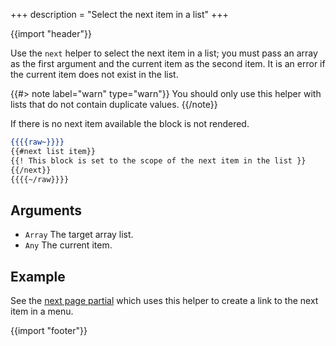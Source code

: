 +++
description = "Select the next item in a list"
+++

{{import "header"}}

Use the `next` helper to select the next item in a list; you must pass an array as the first argument and the current item as the second item. It is an error if the current item does not exist in the list.

{{#> note label="warn" type="warn"}}
You should only use this helper with lists that do not contain duplicate values.
{{/note}}

If there is no next item available the block is not rendered.

```handlebars
{{{{raw~}}}}
{{#next list item}}
{{! This block is set to the scope of the next item in the list }}
{{/next}}
{{{{~/raw}}}}
```

## Arguments

* `Array` The target array list.
* `Any` The current item.

## Example

See the [next page partial](https://github.com/uwe-app/plugins/blob/master/std/menu/partials/next-page.hbs) which uses this helper to create a link to the next item in a menu.

{{import "footer"}}
